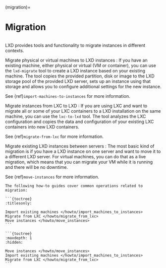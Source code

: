 (migration)=
# Migration

```{youtube} https://www.youtube.com/watch?v=F9GALjHtnUU
```

LXD provides tools and functionality to migrate instances in different contexts.

Migrate physical or virtual machines to LXD instances
: If you have an existing machine, either physical or virtual (VM or container), you can use the `lxd-migrate` tool to create a LXD instance based on your existing machine.
  The tool copies the provided partition, disk or image to the LXD storage pool of the provided LXD server, sets up an instance using that storage and allows you to configure additional settings for the new instance.

  See {ref}`import-machines-to-instances` for more information.

Migrate instances from LXC to LXD
: If you are using LXC and want to migrate all or some of your LXC containers to a LXD installation on the same machine, you can use the `lxc-to-lxd` tool.
  The tool analyzes the LXC configuration and copies the data and configuration of your existing LXC containers into new LXD containers.

  See {ref}`migrate-from-lxc` for more information.

Migrate existing LXD instances between servers
: The most basic kind of migration is if you have a LXD instance on one server and want to move it to a different LXD server.
  For virtual machines, you can do that as a live migration, which means that you can migrate your VM while it is running and there will be no downtime.

  See {ref}`move-instances` for more information.

````{only} diataxis
The following how-to guides cover common operations related to migration:

```{toctree}
:titlesonly:

Import existing machines </howto/import_machines_to_instances>
Migrate from LXC </howto/migrate_from_lxc>
Move instances </howto/move_instances>
```
````

````{only} topical
```{toctree}
:maxdepth: 1
:hidden:

Move instances </howto/move_instances>
Import existing machines </howto/import_machines_to_instances>
Migrate from LXC </howto/migrate_from_lxc>
```
````
